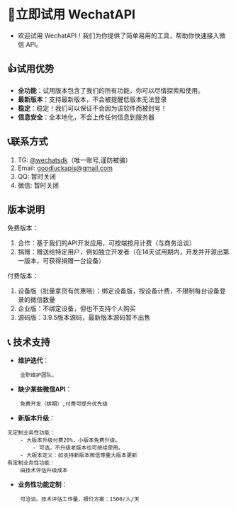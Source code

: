 # 🚀立即试用 WechatAPI

- 欢迎试用 WechatAPI！我们为你提供了简单易用的工具，帮助你快速接入微信 API。

## 👍试用优势

- **全功能**：试用版本包含了我们的所有功能，你可以尽情探索和使用。
- **最新版本**：支持最新版本，不会被提醒低版本无法登录
- **稳定**：稳定！我们可以保证不会因为该软件而被封号！
- **信息安全**：全本地化，不会上传任何信息到服务器

## 📞联系方式

1. TG: [@wechatsdk](https://t.me/wechatsdk)（唯一账号,谨防被骗）
2. Email: [goodluckapis@gmail.com](mailto:goodluckapis@gmail.com)
3. QQ: 暂时关闭
4. 微信: 暂时关闭

## 版本说明

免费版本：

1. 合作：基于我们的API开发应用，可按端按月计费（与商务洽谈）
2. 捐赠：赠送给特定用户，例如独立开发者（在14天试用期内，开发并开源出第一版本，可获得捐赠一台设备）

付费版本：

1. 设备版（批量拿货有优惠哦）：绑定设备版，按设备计费，不限制每台设备登录的微信数量
2. 企业版：不绑定设备，但也不支持个人购买
3. 源码版：3.9.5版本源码，最新版本源码暂不出售

## 📞 技术支持

- **维护迭代**：
```
	全职维护团队。
```
- **缺少某些微信API**：
```
	免费开发（排期）,付费可提升优先级
```
- **新版本升级**：
```
无定制业务性功能：
	- 大版本升级付费20%，小版本免费升级。
	    - 可选，不升级老版本也可继续使用。
	- 大版本定义：如支持新版本微信等重大版本更新
有定制业务性功能：
	由技术评估升级成本
```

- **业务性功能定制**：
```
	可洽谈。技术评估工作量，报价方案：1500/人/天
```
